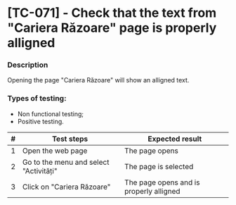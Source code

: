 # **[TC-071] - Check that the text from "Cariera Răzoare" page is properly alligned**

### **Description**

Opening the page "Cariera Răzoare" will show an alligned text.

### **Types of testing:**

- Non functional testing;
- Positive testing.

| #   | **Test steps**                         | **Expected result**                     |
| --- | -------------------------------------- | --------------------------------------- |
| 1   | Open the web page                      | The page opens                          |
| 2   | Go to the menu and select "Activități" | The page is selected                    |
| 3   | Click on "Cariera Răzoare"             | The page opens and is properly alligned |

